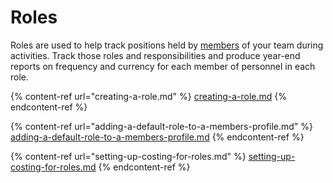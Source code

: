 # Roles

Roles are used to help track positions held by [members](../members/) of your team during activities. Track those roles and responsibilities and produce year-end reports on frequency and currency for each member of personnel in each role.

{% content-ref url="creating-a-role.md" %}
[creating-a-role.md](creating-a-role.md)
{% endcontent-ref %}

{% content-ref url="adding-a-default-role-to-a-members-profile.md" %}
[adding-a-default-role-to-a-members-profile.md](adding-a-default-role-to-a-members-profile.md)
{% endcontent-ref %}

{% content-ref url="setting-up-costing-for-roles.md" %}
[setting-up-costing-for-roles.md](setting-up-costing-for-roles.md)
{% endcontent-ref %}

